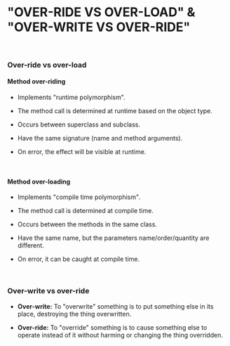 # **"OVER-RIDE VS OVER-LOAD" & "OVER-WRITE VS OVER-RIDE"**

<br>

### **Over-ride vs over-load**

  #### **Method over-riding**

  + Implements "runtime polymorphism".

  + The method call is determined at runtime based on the object type.

  + Occurs between superclass and subclass.

  + Have the same signature (name and method arguments).

  + On error, the effect will be visible at runtime.

  <br>

  #### **Method over-loading**

  + Implements "compile time polymorphism".

  + The method call is determined at compile time.

  + Occurs between the methods in the same class.

  + Have the same name, but the parameters name/order/quantity are different.

  + On error, it can be caught at compile time.

<br>

### **Over-write vs over-ride**

+ **Over-write:** To "overwrite" something is to put something else in its place, destroying the thing overwritten.

+ **Over-ride:** To "override" something is to cause something else to operate instead of it without harming or changing the thing overridden.
